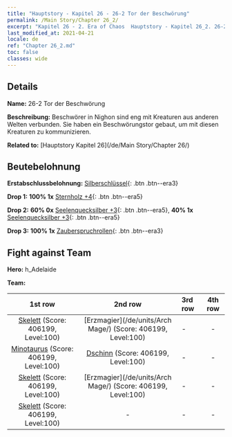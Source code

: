 ```yaml
---
title: "Hauptstory - Kapitel 26 - 26-2 Tor der Beschwörung"
permalink: /Main Story/Chapter 26_2/
excerpt: "Kapitel 26 - 2. Era of Chaos  Hauptstory - Kapitel 26_2. 26-2 Tor der Beschwörung"
last_modified_at: 2021-04-21
locale: de
ref: "Chapter 26_2.md"
toc: false
classes: wide
---
```


## Details

 **Name:** 26-2 Tor der Beschwörung

 **Beschreibung:** Beschwörer in Nighon sind eng mit Kreaturen aus anderen Welten verbunden. Sie haben ein Beschwörungstor gebaut, um mit diesen Kreaturen zu kommunizieren.

 **Related to:** [Hauptstory Kapitel 26](/de/Main Story/Chapter 26/)

## Beutebelohnung

 **Erstabschlussbelohnung:** [Silberschlüssel](/de/Items/con_693/){: .btn .btn--era3}

 **Drop 1:** **100% 1x** [Sternholz +4](/de/Items/mat_90/){: .btn .btn--era5}

 **Drop 2:** **60% 0x** [Seelenquecksilber +3](/de/Items/mat_84/){: .btn .btn--era5}, **40% 1x** [Seelenquecksilber +3](/de/Items/mat_84/){: .btn .btn--era5}

 **Drop 3:** **100% 1x** [Zauberspruchrollen](/de/Items/con_694/){: .btn .btn--era3}


## Fight against Team
 **Hero:** h_Adelaide

 **Team:**


  | 1st row | 2nd row | 3rd row | 4th row |
  |:----:|:----:|:----|:----:|
  | [Skelett](/de/units/Skeleton/) (Score: 406199, Level:100)  | [Erzmagier](/de/units/Arch Mage/) (Score: 406199, Level:100)  | - | - |
  | [Minotaurus](/de/units/Minotaur/) (Score: 406199, Level:100)  | [Dschinn](/de/units/Genie/) (Score: 406199, Level:100)  | - | - |
  | [Skelett](/de/units/Skeleton/) (Score: 406199, Level:100)  | [Erzmagier](/de/units/Arch Mage/) (Score: 406199, Level:100)  | - | - |
  | [Skelett](/de/units/Skeleton/) (Score: 406199, Level:100)  | - | - | - |


